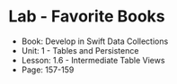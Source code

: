 #  Lab - Favorite Books

- Book: Develop in Swift Data Collections
- Unit: 1 - Tables and Persistence
- Lesson: 1.6 - Intermediate Table Views
- Page: 157-159
